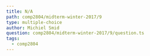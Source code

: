 ```yaml
---
title: N/A
path: comp2804/midterm-winter-2017/9
type: multiple-choice
author: Michiel Smid
question: comp2804/midterm-winter-2017/9/question.ts
tags:
  - comp2804
---
```

